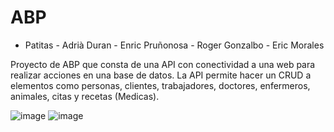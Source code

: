 # ABP

- Patitas -
Adrià Duran - Enric Pruñonosa - Roger Gonzalbo - Eric Morales

Proyecto de ABP que consta de una API con conectividad a una web para realizar acciones en una base de datos.
La API permite hacer un CRUD a elementos como personas, clientes, trabajadores, doctores, enfermeros, animales, citas y recetas (Medicas). 

![image](https://github.com/user-attachments/assets/309b043c-0507-4399-b5b6-fc5ec6875258)
![image](https://github.com/user-attachments/assets/4aaa6c1d-e5ff-4453-b583-addf8e7269a3)
